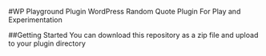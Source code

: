 #WP Playground Plugin
WordPress Random Quote Plugin For Play and Experimentation

##Getting Started
You can download this repository as a zip file and upload to your plugin directory